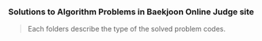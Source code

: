 ### Solutions to Algorithm Problems in Baekjoon Online Judge site

> Each folders describe the type of the solved problem codes.
